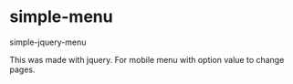 # simple-menu
simple-jquery-menu

This was made with jquery. For mobile menu with option value to change pages.
